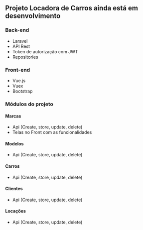 ## Projeto Locadora de Carros ainda está em desenvolvimento

### Back-end

-   Laravel
-   API Rest
-   Token de autorização com JWT
-   Repositories

### Front-end

-   Vue.js
-   Vuex
-   Bootstrap

### Módulos do projeto
#### Marcas

-   Api (Create, store, update, delete)
-   Telas no Front com as funcionalidades

#### Modelos

-   Api (Create, store, update, delete)

#### Carros

-   Api (Create, store, update, delete)

#### Clientes

-   Api (Create, store, update, delete)

#### Locações

-   Api (Create, store, update, delete)
